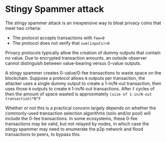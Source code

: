 # Stingy Spammer attack

The stingy spammer attack is an inexpensive way to bloat privacy coins that meet two criteria:
-  The protocol accepts transactions with `fee=0`
-  The protocol does not verify that `sum(inputs)>0`

Privacy protocols typically allow the creation of dummy outputs that contain no value. Due to encrypted transaction amounts, an outside observer cannot distinguish between value-bearing versus 0-value outputs.

A stingy spammer creates 0-value/0-fee transactions to waste space on the blockchain. Suppose a protocol allows `N` outputs per transaction, the attacker uses a single dummy output to create a 1-in/N-out transaction, then uses those `N` outputs to create `N` 1-in/N-out transactions. After `F` cycles of  then the amount of space wasted is approximately `(size of 1-in/N-out transaction)*N^F`

Whether or not this is a practical concern largely depends on whether the commonly-used transaction selection algorithms (solo and/or pool) will include the 0-fee transactions. In some ecosystems, these 0-fee transactions may be valid, but not relayed by nodes, in which case the stingy spammer may need to enumerate the p2p network and flood transactions to peers, to bypass this.
